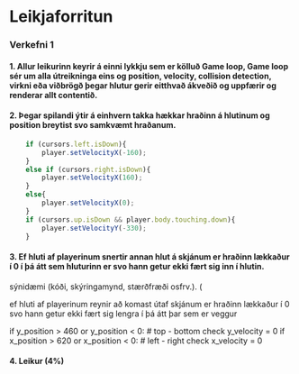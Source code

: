 # Leikjaforritun

### Verkefni 1

#### 1. Allur leikurinn keyrir á einni lykkju sem er kölluð Game loop, Game loop sér um alla útreikninga eins og position, velocity, collision detection, virkni eða viðbrögð þegar hlutur gerir eitthvað ákveðið og uppfærir og renderar allt contentið.

#### 2. Þegar spilandi ýtir á einhvern takka hækkar hraðinn á hlutinum og position breytist svo samkvæmt hraðanum.
```javascript
    if (cursors.left.isDown){
        player.setVelocityX(-160);
    }
    else if (cursors.right.isDown){
        player.setVelocityX(160);
    }
    else{
        player.setVelocityX(0);
    }
    if (cursors.up.isDown && player.body.touching.down){
        player.setVelocityY(-330);
    }
```

#### 3. Ef hluti af playerinum snertir annan hlut á skjánum er hraðinn lækkaður í 0 í þá átt sem hluturinn er svo hann getur ekki fært sig inn í hlutin.
sýnidæmi (kóði, skýringamynd, stærðfræði osfrv.). (

ef hluti af playerinum reynir að komast útaf skjánum er hraðinn lækkaður í 0 svo hann getur ekki fært sig lengra í þá átt þar sem er veggur

if y_position > 460 or y_position < 0:  # top - bottom check
        y_velocity = 0
    if x_position > 620 or x_position < 0:  # left - right check
        x_velocity = 0

#### 4. Leikur (4%)
